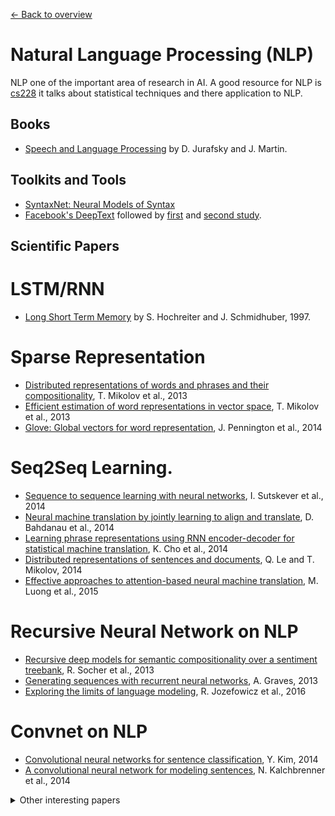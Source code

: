 [← Back to overview](../README.md)

# Natural Language Processing (NLP)

NLP one of the important area of research in AI. A good resource for NLP is [cs228](https://people.eecs.berkeley.edu/~klein/cs288/fa14/) it talks about statistical techniques and there application to NLP.

## Books
- [Speech and Language Processing](https://www.amazon.com/Speech-Language-Processing-Daniel-Jurafsky/dp/0131873210/ref=asap_bc?ie=UTF8) by  D. Jurafsky and J. Martin. 

## Toolkits and Tools 
* [SyntaxNet: Neural Models of Syntax](https://github.com/tensorflow/models/tree/master/research/syntaxnet)
* [Facebook's DeepText](https://code.facebook.com/posts/181565595577955/introducing-deeptext-facebook-s-text-understanding-engine/) followed by [first](https://arxiv.org/abs/1502.01710) and [second study](https://arxiv.org/abs/1605.07314).

## Scientific Papers

# LSTM/RNN
- [Long Short Term Memory](ftp://ftp.idsia.ch/pub/juergen/lstm.pdf)  by S. Hochreiter and J. Schmidhuber, 1997. 

# Sparse Representation
- [Distributed representations of words and phrases and their compositionality](http://papers.nips.cc/paper/5021-distributed-representations-of-words-and-phrases-and-their-compositionality.pdf), T. Mikolov et al., 2013
- [Efficient estimation of word representations in vector space](http://arxiv.org/pdf/1301.3781), T. Mikolov et al., 2013
- [Glove: Global vectors for word representation](http://anthology.aclweb.org/D/D14/D14-1162.pdf), J. Pennington et al., 2014

# Seq2Seq Learning. 
- [Sequence to sequence learning with neural networks](http://papers.nips.cc/paper/5346-sequence-to-sequence-learning-with-neural-networks.pdf), I. Sutskever et al., 2014
- [Neural machine translation by jointly learning to align and translate](http://arxiv.org/pdf/1409.0473), D. Bahdanau et al., 2014
- [Learning phrase representations using RNN encoder-decoder for statistical machine translation](http://arxiv.org/pdf/1406.1078), K. Cho et al., 2014
- [Distributed representations of sentences and documents](http://arxiv.org/pdf/1405.4053), Q. Le and T. Mikolov, 2014
- [Effective approaches to attention-based neural machine translation](https://arxiv.org/pdf/1508.04025), M. Luong et al., 2015

# Recursive Neural Network on NLP
- [Recursive deep models for semantic compositionality over a sentiment treebank](http://citeseerx.ist.psu.edu/viewdoc/download?doi=10.1.1.383.1327&rep=rep1&type=pdf), R. Socher et al., 2013
- [Generating sequences with recurrent neural networks](https://arxiv.org/pdf/1308.0850), A. Graves, 2013
- [Exploring the limits of language modeling](http://arxiv.org/pdf/1602.02410), R. Jozefowicz et al., 2016

# Convnet on NLP
- [Convolutional neural networks for sentence classification](http://arxiv.org/pdf/1408.5882), Y. Kim, 2014
- [A convolutional neural network for modeling sentences](http://arxiv.org/pdf/1404.2188v1), N. Kalchbrenner et al., 2014

<details>
<summary>Other interesting papers</summary>
- [Conditional random fields as recurrent neural networks](http://www.cv-foundation.org/openaccess/content_iccv_2015/papers/Zheng_Conditional_Random_Fields_ICCV_2015_paper.pdf), S. Zheng and S. Jayasumana, 2015
- [Neural turing machines](https://arxiv.org/pdf/1410.5401), A. Graves et al., 2014
- [Memory networks](https://arxiv.org/pdf/1410.3916), J. Weston et al., 2014
- [Teaching machines to read and comprehend](http://papers.nips.cc/paper/5945-teaching-machines-to-read-and-comprehend.pdf), K. Hermann et al., 2015
- [Neural Architectures for Named Entity Recognition](http://aclweb.org/anthology/N/N16/N16-1030.pdf), G. Lample et al., 2016
</details>

